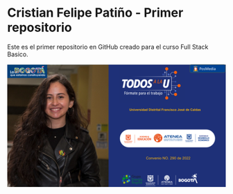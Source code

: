 # Cristian Felipe Patiño - Primer repositorio 

Este es el primer repositorio en GitHub creado para el curso Full Stack Basico.

<img src="./img.png" alt="image">